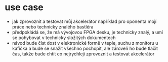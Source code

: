 # use case
- jak zprovoznit a testovat můj akcelerátor například pro oponenta mojí práce nebo technicky znalého bastléra
- předpokládá se, že má vývojovou FPGA desku, je technicky znalý, a umí se pohybovat v technicky složitých dokumentech
- návod bude číst dost v elektronické formě v teple, suchu z monitoru u kafíčka a bude se snažit všechno pochopit, ale zároveň ho bude tlačit čas, takže bude chtít co nejrychleji zprovoznit a testovat akcelerátor

